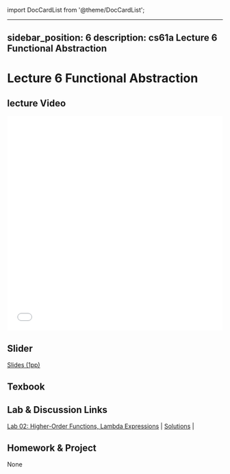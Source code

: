 import DocCardList from '@theme/DocCardList';

---
sidebar_position: 6
description: cs61a  Lecture 6 Functional Abstraction
---
# Lecture 6 Functional Abstraction
## lecture Video

<iframe src="//player.bilibili.com/player.html?aid=277746636&bvid=BV17c411f78k&cid=1311465503&p=1&high_quality=1&danmaku=0" scrolling="no" border="0" frameborder="no" framespacing="0" allowfullscreen="true" allowfullscreen="allowfullscreen" width="100%" height="500" scrolling="no" frameborder="0" sandbox="allow-top-navigation allow-same-origin allow-forms allow-scripts"> </iframe>

## Slider
[Slides (1pp)](/resource/cs61a/06-Functional_Abstraction_1pp.pdf)
## Texbook


## Lab & Discussion Links
[Lab 02: Higher-Order Functions, Lambda Expressions](./lab/lab02.md) | [Solutions](./lab/sol-lab02.md) | 

## Homework & Project
None


<DocCardList />
